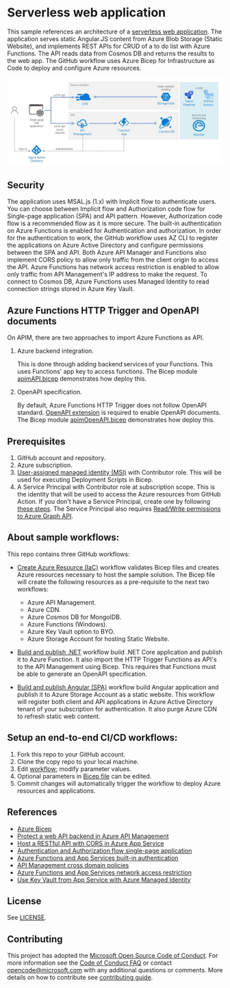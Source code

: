 # Serverless web application

This sample references an architecture of a [serverless web application](https://docs.microsoft.com/en-us/azure/architecture/reference-architectures/serverless/web-app). The application serves static Angular.JS content from Azure Blob Storage (Static Website), and implements REST APIs for CRUD of a to do list with Azure Functions. The API reads data from Cosmos DB and returns the results to the web app. The GitHub workflow uses Azure Bicep for Infrastructure as Code to deploy and configure Azure resources.

![Architecture Diagram](./media/serverless-web-app.png)

## Security

The application uses MSAL.js (1.x) with Implicit flow to authenticate users. You can choose between Implicit flow and Authorization code flow for Single-page application (SPA) and API pattern. However, Authorization code flow is a recommended flow as it is more secure. The built-in authentication on Azure Functions is enabled for Authentication and authorization. In order for the authentication to work, the GitHub workflow uses AZ CLI to register the applications on Azure Active Directory and configure permissions between the SPA and API. Both Azure API Manager and Functions also implement CORS policy to allow only traffic from the client origin to access the API. Azure Functions has network access restriction is enabled to allow only traffic from API Management's IP address to make the request. To connect to Cosmos DB, Azure Functions uses Managed Identity to read connection strings stored in Azure Key Vault.

## Azure Functions HTTP Trigger and OpenAPI documents

On APIM, there are two approaches to import Azure Functions as API.

1. Azure backend integration.

    This is done through adding backend services of your Functions. This uses Functions' app key to access functions. The Bicep module [apimAPI.bicep](./deploy/modules/apimAPI.bicep) demonstrates how deploy this.

1. OpenAPI specification.

    By default, Azure Functions HTTP Trigger does not follow OpenAPI standard. [OpenAPI extension](https://github.com/Azure/azure-functions-openapi-extension/blob/main/docs/enable-open-api-endpoints-in-proc.md) is required to enable OpenAPI documents. The Bicep module [apimOpenAPI.bicep](./deploy/modules/apimOpenAPI.bicep) demonstrates how deploy this.

## Prerequisites

1. GitHub account and repository.
1. Azure subscription.
1. [User-assigned managed identity (MSI)](https://docs.microsoft.com/en-us/azure/active-directory/managed-identities-azure-resources/how-manage-user-assigned-managed-identities?pivots=identity-mi-methods-azp#create-a-user-assigned-managed-identity) with Contributor role. This will be used for executing Deployment Scripts in Bicep.
1. A Service Principal with Contributor role at subscription scope. This is the identity that will be used to access the Azure resources from GitHub Action. If you don't have a Service Principal, create one by following [these steps](https://docs.microsoft.com/en-us/azure/developer/github/connect-from-azure). The Service Principal also requires [Read/Write permissions to Azure Graph API](https://docs.microsoft.com/en-us/graph/api/application-post-applications?view=graph-rest-1.0&tabs=http#permissions).

## About sample workflows:

This repo contains three GitHub workflows:

* [Create Azure Resource (IaC)](.github/workflows/azure-infra-cicd.yml) workflow validates Bicep files and creates Azure resources necessary to host the sample solution. The Bicep file will create the following resources as a pre-requisite to the next two workflows:

    - Azure API Management.
    - Azure CDN.
    - Azure Cosmos DB for MongolDB.
    - Azure Functions (Windows).
    - Azure Key Vault option to BYO.
    - Azure Storage Account for hosting Static Website.

* [Build and publish .NET](.github/workflows/functions-api-cicd.yml) workflow build .NET Core application and publish it to Azure Function. It also import the HTTP Trigger Functions as API's to the API Management using Bicep. This requires that Functions must be able to generate an OpenAPI specification.

* [Build and publish Angular (SPA)](.github/workflows/spa-cicd.yml) workflow build Angular application and publish it to Azure Storage Account as a static website. This workflow will register both client and API applications in Azure Active Directory tenant of your subscription for authentication. It also purge Azure CDN to refresh static web content.

## Setup an end-to-end CI/CD workflows:

1. Fork this repo to your GitHub account.
1. Clone the copy repo to your local machine.
1. Edit [workflow](./.github/workflows/serverless-api.yml); modify parameter values.
1. Optional parameters in [Bicep file](./deploy/main.bicep) can be edited.
1. Commit changes will automatically trigger the workflow to deploy Azure resources and applications.

## References

* [Azure Bicep](https://docs.microsoft.com/en-us/azure/azure-resource-manager/bicep/overview)
* [Protect a web API backend in Azure API Management](https://docs.microsoft.com/en-us/azure/api-management/api-management-howto-protect-backend-with-aad)
* [Host a RESTful API with CORS in Azure App Service](https://docs.microsoft.com/en-us/azure/app-service/app-service-web-tutorial-rest-api)
* [Authentication and Authorization flow single-page application](https://docs.microsoft.com/en-us/azure/active-directory/develop/scenario-spa-overview)
* [Azure Functions and App Services built-in authentication](https://docs.microsoft.com/en-us/azure/app-service/overview-authentication-authorization)
* [API Management cross domain policies](https://docs.microsoft.com/en-us/azure/api-management/api-management-cross-domain-policies#AllowCrossDomainCalls)
* [Azure Functions and App Services network access restriction](https://docs.microsoft.com/en-us/azure/app-service/networking-features#access-restrictions)
* [Use Key Vault from App Service with Azure Managed Identity](https://docs.microsoft.com/en-us/samples/azure-samples/app-service-msi-keyvault-dotnet/keyvault-msi-appservice-sample/)

## License

See [LICENSE](./LICENSE.md).

## Contributing

This project has adopted the [Microsoft Open Source Code of Conduct](https://opensource.microsoft.com/codeofconduct/). For more information see the [Code of Conduct FAQ](https://opensource.microsoft.com/codeofconduct/faq/) or contact [opencode@microsoft.com](mailto:opencode@microsoft.com) with any additional questions or comments. More details on how to contribute see [contributing guide](./CONTRIBUTING.md).
